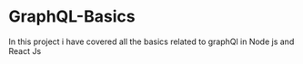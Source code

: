 # GraphQL-Basics
In this project i have covered all the basics related to graphQl in Node js and React Js
